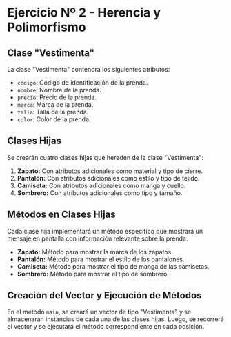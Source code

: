 # Ejercicio Nº 2 - Herencia y Polimorfismo

## Clase "Vestimenta"

La clase "Vestimenta" contendrá los siguientes atributos:

- `código`: Código de identificación de la prenda.
- `nombre`: Nombre de la prenda.
- `precio`: Precio de la prenda.
- `marca`: Marca de la prenda.
- `talla`: Talla de la prenda.
- `color`: Color de la prenda.

## Clases Hijas

Se crearán cuatro clases hijas que hereden de la clase "Vestimenta":

1. **Zapato:** Con atributos adicionales como material y tipo de cierre.
2. **Pantalón:** Con atributos adicionales como estilo y tipo de tejido.
3. **Camiseta:** Con atributos adicionales como manga y cuello.
4. **Sombrero:** Con atributos adicionales como tipo y tamaño.

## Métodos en Clases Hijas

Cada clase hija implementará un método específico que mostrará un mensaje en pantalla con información relevante sobre la prenda.

- **Zapato:** Método para mostrar la marca de los zapatos.
- **Pantalón:** Método para mostrar el estilo de los pantalones.
- **Camiseta:** Método para mostrar el tipo de manga de las camisetas.
- **Sombrero:** Método para mostrar el tipo de sombrero.

## Creación del Vector y Ejecución de Métodos

En el método `main`, se creará un vector de tipo "Vestimenta" y se almacenarán instancias de cada una de las clases hijas. Luego, se recorrerá el vector y se ejecutará el método correspondiente en cada posición.
